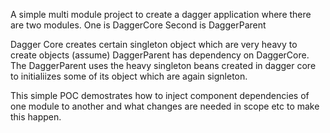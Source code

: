 A simple multi module project to create a dagger application where there are two modules. 
One is DaggerCore
Second is DaggerParent

Dagger Core creates certain singleton object which are very heavy to create objects (assume)
DaggerParent has dependency on DaggerCore. The DaggerParent uses the heavy singleton beans created in dagger core to initialiizes some of its object which are again signleton.

This simple POC demostrates how to inject component dependencies of one module to another and what changes are needed in scope etc to make this happen.  
